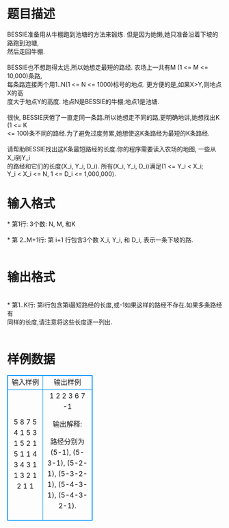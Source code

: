 # 

 
 # 题目描述 
<p>
BESSIE准备用从牛棚跑到池塘的方法来锻炼. 但是因为她懒,她只准备沿着下坡的路跑到池塘,<br>然后走回牛棚.<br><br>BESSIE也不想跑得太远,所以她想走最短的路经. 农场上一共有M (1 <= M <= 10,000)条路,<br>每条路连接两个用1..N(1 <= N <= 1000)标号的地点. 更方便的是,如果X>Y,则地点X的高<br>度大于地点Y的高度. 地点N是BESSIE的牛棚;地点1是池塘.<br><br>很快, BESSIE厌倦了一直走同一条路.所以她想走不同的路,更明确地讲,她想找出K (1 <= K <br><= 100)条不同的路经.为了避免过度劳累,她想使这K条路经为最短的K条路经.<br><br>请帮助BESSIE找出这K条最短路经的长度.你的程序需要读入农场的地图, 一些从X_i到Y_i <br>的路经和它们的长度(X_i, Y_i, D_i). 所有(X_i, Y_i, D_i)满足(1 <= Y_i < X_i; <br>Y_i < X_i <= N, 1 <= D_i <= 1,000,000).<br></p> 

 
 # 输入格式 
<p>
* 第1行: 3个数: N, M, 和K<br><br>* 第 2..M+1行: 第 i+1 行包含3个数 X_i, Y_i, 和 D_i, 表示一条下坡的路.<br><br></p> 

 
 # 输出格式 
<p>
<br>* 第1..K行: 第i行包含第i最短路经的长度,或-1如果这样的路经不存在.如果多条路经有<br>同样的长度,请注意将这些长度逐一列出.<br><br></p> 
# 样例数据
<style>
        table,table tr th, table tr td { border:1px solid #0094ff; }
        table { width: 200px; min-height: 25px; line-height: 25px; text-align: center; border-collapse: collapse;}   
    </style>
<table>
	<tr>
		<td>输入样例</td>
		<td>输出样例</td>
	</tr>
<tr><td>5 8 7
5 4 1
5 3 1
5 2 1
5 1 1
4 3 4
3 1 1
3 2 1
2 1 1

</td><td>1
2
2
3
6
7
-1

输出解释:

路经分别为(5-1), (5-3-1), (5-2-1), (5-3-2-1), (5-4-3-1),
(5-4-3-2-1).</td></tr></table>

